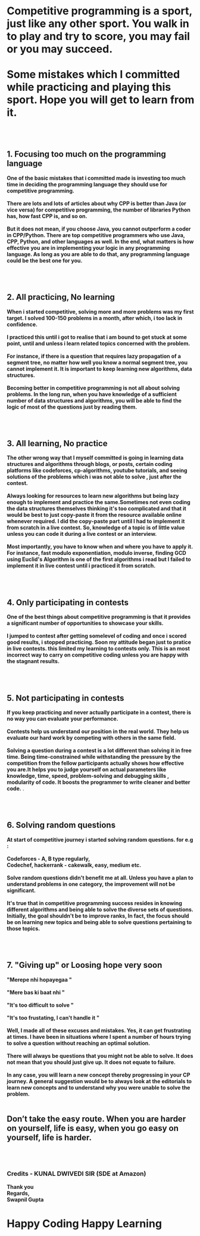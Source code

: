 <h1>Competitive programming is a sport, just like any other sport. You walk in to play and try to score, you may fail or you may succeed.<br><br>Some mistakes which I committed while practicing and playing this sport. Hope you will get to learn from it.</h1>
<br><br>

<h2> 1. Focusing too much on the programming language</h2>
<p>
<b>One of the basic mistakes that i committed made is investing too much time in deciding the programming language they should use for competitive programming.<br><br>There are lots and lots of articles about why CPP is better than Java (or vice versa) for competitive programming, the number of libraries Python has, how fast CPP is, and so on.<br><br>But it does not mean, if you choose Java, you cannot outperform a coder in CPP/Python. There are top competitive programmers who use Java, CPP,  Python, and other languages as well. In the end, what matters is how effective you are in implementing your logic in any programming language. As long as you are able to do that, any programming language could be the best one for you.</b>
</p>
<br><br>
<h2> 2. All practicing, No learning</h2>
<p>
<b>When i started competitive, solving more and more problems was my first target. I solved 100-150 problems in a month, after which, i too lack in confidence.<br><br> I practiced this until i got to realise that i am bound to get stuck at some point, until and unless i learn related topics concerned with the problem.<br><br>For instance, if there is a question that requires lazy propagation of a segment tree, no matter how well you know a normal segment tree, you cannot implement it. It is important to keep learning new algorithms, data structures.<br><br>Becoming better in competitive programming is not all about solving problems. In the long run, when you have knowledge of a sufficient number of data structures and algorithms, you will be able to find the logic of most of the questions just by reading them.</b>
</p>
<br><br>
<h2>3. All learning, No practice</h2>
<p>
<b>The other wrong way that I myself committed is going in learning data structures and algorithms through blogs, or posts, certain coding platforms like codeforces, 
cp-algorithms, youtube tutorials, and seeing solutions of the problems which i was not able to solve , just after the contest.<br><br>Always looking for resources to learn new algorithms but being lazy enough to implement and practice the same.Sometimes not even coding the data structures themselves thinking it's too complicated and that it would be best to just copy-paste it from the resource available online whenever required. I did the copy-paste part until I had to implement it from scratch in a live contest. So, knowledge of a topic is of little value unless you can code it during a live contest or an interview.<br><br> Most importantly, you have to know when and where you have to apply it. For instance, fast modulo exponentiation, modulo inverse, finding GCD using Euclid's Algorithm is one of the first algorithms i read but I failed to implement it in live contest until i practiced it from scratch.</b>
</p> 
<br><br>
<h2>4. Only participating in contests</h2>
<p>
<b>One of the best things about competitive programming is that it provides a significant number of opportunities to showcase your skills. <br><br>I jumped to contest after getting somelevel of coding and once i scored good results, i stopped practicing. Soon my attitude began just to pratice in live contests. this limited my learning to contests only. This is an most incorrect way to carry on competitive coding unless you are happy with the stagnant results.</b>
</p>
<br><br>
<h2> 5. Not participating in contests</h2>
<p>
<b>If you keep practicing and never actually participate in a contest, there is no way you can evaluate your performance. <br><br>Contests help us understand our position in the real world. They help us evaluate our hard work by competing with others in the same field.<br><br>Solving a question during a contest is a lot different than solving it in free time. Being time-constrained while withstanding the pressure by the competition from the fellow participants actually shows how effective you are.It helps you to judge yourself on actual parameters like knowledge, time, speed, problem-solving and debugging skills , modularity of code. It boosts the programmer to write cleaner and better code.</b>   . 
</p>
<br><br>
<h2> 6. Solving random questions</h2>
<p>
<b>At start of competitive journey  i started solving random questions. for e.g : <br><br>Codeforces - A, B type regularly,<br>Codechef, hackerrank - cakewalk, easy, medium etc.<br><br>Solve random questions didn't benefit me at all. Unless you have a plan to understand problems in one category, the improvement will not be significant.<br><br> It's true that in competitive programming success resides in knowing different algorithms and being able to solve the diverse sets of questions. Initially, the goal shouldn't be to improve ranks, In fact, the focus should be on learning new topics and being able to solve questions pertaining to those topics.</b>
</p>
<br><br>
<h2>7. "Giving up" or Loosing hope very soon</h2> 
<p>
<b>"Merepe nhi hopayegaa "<br><br>"Mere bas ki baat nhi "<br><br>"It's too difficult to solve "<br><br>"It's too frustating, I can't handle it "<br><br>Well, I made all of these excuses and mistakes. Yes, it can get frustrating at times. I have been in situations where I spent a number of hours trying to solve a question without reaching an optimal solution. <br><br>There will always be questions that you might not be able to solve. It does not mean that you should just give up. It does not equate to failure.<br><br>In any case, you will learn a new concept thereby progressing in your CP journey. A general suggestion would be to always look at the editorials to learn new concepts and to understand why you were unable to solve the problem.<br><br><h2>Don’t take the easy route. When you are harder on yourself, life is easy, when you go easy on yourself, life is harder.</h2>
</p>
<br><br>


### Credits - KUNAL DWIVEDI SIR (SDE at Amazon)

Thank you<br>
Regards,<br> 
<b>Swapnil Gupta</b>



<h1>Happy Coding Happy Learning</h1> 
